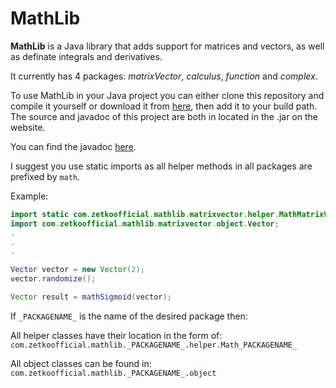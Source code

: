 # MathLib
**MathLib** is a Java library that adds support for matrices and vectors, as well as definate integrals and derivatives.

It currently has 4 packages: _matrixVector_, _calculus_, _function_ and _complex_.


To use MathLib in your Java project you can either clone this repository and compile it yourself or download it from [here](http://zetkoofficial.com/mathLib), then add it to your build path.
The source and javadoc of this project are both in located in the .jar on the website.

You can find the javadoc [here](http://zetkoofficial.github.io/MathLib).

I suggest you use static imports as all helper methods in all packages are prefixed by ```math```.

Example:
```java
import static com.zetkoofficial.mathlib.matrixvector.helper.MathMatrixVector.*;
import com.zetkoofficial.mathlib.matrixvector.object.Vector;
.
.
.

Vector vector = new Vector(2);
vector.randomize();

Vector result = mathSigmoid(vector);

```


If ```_PACKAGENAME_``` is the name of the desired package then:

All helper classes have their location in the form of: ```com.zetkoofficial.mathlib._PACKAGENAME_.helper.Math_PACKAGENAME_```

All object classes can be found in: ```com.zetkoofficial.mathlib._PACKAGENAME_.object```
